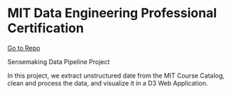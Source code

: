 # MIT Data Engineering Professional Certification
[Go to Repo](https://github.com/ukthanki/MIT_Sensemaking_Data_Pipeline_Project)

Sensemaking Data Pipeline Project
  
In this project, we extract unstructured date from the MIT Course Catalog, clean and process the data, and visualize it in a D3 Web Application.
